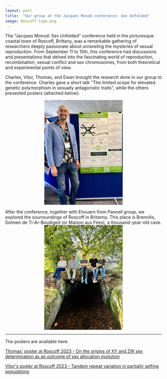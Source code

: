 ```yaml
---
layout: post
title:  "Our group at the Jacques Monod conference: Sex Unfolded"
image: Roscoff-logo.png
---
```


The "Jacques Monod: Sex Unfolded" conference held in the picturesque coastal town of Roscoff, Brittany, was a remarkable gathering of researchers deeply passionate about unraveling the mysteries of sexual reproduction. From September 11 to 15th, this conference had discussions and presentations that delved into the fascinating world of reproduction, recombination, sexual conflict and sex chromosomes, from both theoretical and experimental points of view.

Charles, Vitor, Thomas, and Ewan brought the research done in our group to the conference. 
Charles gave a short talk "The limited scope for elevated genetic polymorphism in sexually antagonistic traits", while the others presented posters (attached below). 

<img src="/assets/images/Roscoff-VitorPoster.jpeg"  width="50%" style="display:block;margin-left:auto;margin-right:auto;">


After the conference, together with Ehouarn from Pannell group, we explored the sourroundings of Roscoff in Britanny. This place is Brennilis, Dolmen de Ti-Ar-Boudiged (or Maison aux Fées), a thousand-year-old cave. 
<img src="/assets/images/Roscoff-group.jpeg"  width="50%" style="display:block;margin-left:auto;margin-right:auto;">


---

The posters are available here:

[Thomas' poster at Roscoff 2023 - On the origins of XY and ZW sex determination as an outcome of sex allocation evolution](/docs/Poster_LESAFFRE_SMBE23.pdf)

[Vitor's poster at Roscoff 2023 - Tandem repeat variation in partially selfing populations](/docs/Poster_SUDBRACK_Roscoff23.pdf)